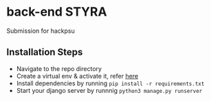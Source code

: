 # back-end STYRA
Submission for hackpsu

## Installation Steps
- Navigate to the repo directory
- Create a virtual env & activate it, refer [here](https://docs.python.org/3/tutorial/venv.html)
- Install dependencies by running `pip install -r requirements.txt`
- Start your django server by runnnig `python3 manage.py runserver`